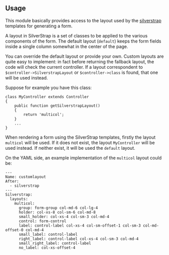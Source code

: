 Usage
-----

This module basically provides access to the layout used by the
[silverstrap](http://silverstripe.entidi.com/themes/#TOC-1) templates
for generating a form.

A layout in SilverStrap is a set of classes to be applied to the
various components of the form. The default layout (`default`) keeps
the form fields inside a single column somewhat in the center of the
page.

You can override the default layout or provide your own. Custom layouts
are quite easy to implement: in fact before returning the fallback
layout, the code will check the current controller. If a layout
correspondent to `$controller->SilverstrapLayout` or
`$controller->class` is found, that one will be used instead.

Suppose for example you have this class:

    class MyController extends Controller
    {
        public function getSilverstrapLayout()
        {
            return 'multicol';
        }
        ...
    }

When rendering a form using the SilverStrap templates, firstly the
layout `multicol` will be used. If it does not exist, the layout
`MyController` will be used instead. If neither exist, it will be
used the `default` layout.

On the YAML side, an example implementation of the `multicol` layout
could be:

    ---
    Name: customlayout
    After:
      - silverstrap
    ---
    Silverstrap:
      layouts:
        multicol:
          group: form-group col-md-6 col-lg-4
          holder: col-xs-8 col-sm-6 col-md-8
          small_holder: col-xs-4 col-sm-3 col-md-4
          control: form-control
          label: control-label col-xs-4 col-sm-offset-1 col-sm-3 col-md-offset-0 col-md-4
          small_label: control-label
          right_label: control-label col-xs-4 col-sm-3 col-md-4
          small_right_label: control-label
          no_label: col-xs-offset-4
